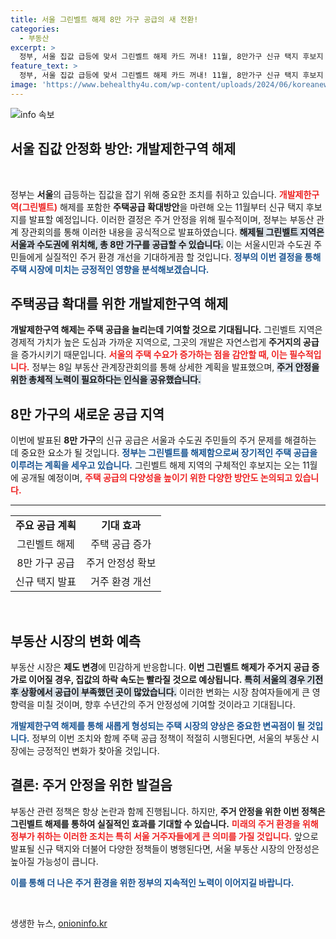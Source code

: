```yaml
---
title: 서울 그린벨트 해제 8만 가구 공급의 새 전환!
categories:
  - 부동산
excerpt: >
  정부, 서울 집값 급등에 맞서 그린벨트 해제 카드 꺼내! 11월, 8만가구 신규 택지 후보지 발표 예정. 주거 안정의 새 전환점이 다가온다!
feature_text: >
  정부, 서울 집값 급등에 맞서 그린벨트 해제 카드 꺼내! 11월, 8만가구 신규 택지 후보지 발표 예정. 주거 안정의 새 전환점이 다가온다!
image: 'https://www.behealthy4u.com/wp-content/uploads/2024/06/koreanews.jpg'
---
```


<p><img src="https://www.behealthy4u.com/wp-content/uploads/2024/06/koreanews.jpg" alt="info 속보" /></p>

<h2 data-ke-size="size26">서울 집값 안정화 방안: 개발제한구역 해제</h2>

<p data-ke-size="size16">&nbsp;</p>

<p>정부는 <strong>서울</strong>의 급등하는 집값을 잡기 위해 중요한 조치를 취하고 있습니다. <b><span style="color: #ee2323;">개발제한구역(그린벨트)</span></b> 해제를 포함한 <strong>주택공급 확대방안</strong>을 마련해 오는 11월부터 신규 택지 후보지를 발표할 예정입니다. 이러한 결정은 주거 안정을 위해 필수적이며, 정부는 부동산 관계 장관회의를 통해 이러한 내용을 공식적으로 발표하였습니다. <b><span style="background-color: #21538527;">해제될 그린벨트 지역은 서울과 수도권에 위치해, 총 8만 가구를 공급할 수 있습니다.</span></b> 이는 서울시민과 수도권 주민들에게 실질적인 주거 환경 개선을 기대하게끔 할 것입니다. <b><span style="color: #1a5490;">정부의 이번 결정을 통해 주택 시장에 미치는 긍정적인 영향을 분석해보겠습니다.</span></b></p>

<h2>주택공급 확대를 위한 개발제한구역 해제</h2>

<p><b>개발제한구역 해제는 주택 공급을 늘리는데 기여할 것으로 기대됩니다.</b> 그린벨트 지역은 경제적 가치가 높은 도심과 가까운 지역으로, 그곳의 개발은 자연스럽게 <strong>주거지의 공급</strong>을 증가시키기 때문입니다. <b><span style="color: #ee2323;">서울의 주택 수요가 증가하는 점을 감안할 때, 이는 필수적입니다.</span></b> 정부는 8일 부동산 관계장관회의를 통해 상세한 계획을 발표했으며, <b><span style="background-color: #21538527;">주거 안정을 위한 총체적 노력이 필요하다는 인식을 공유했습니다.</span></b></p>

<h2>8만 가구의 새로운 공급 지역</h2>

<p>이번에 발표된 <strong>8만 가구</strong>의 신규 공급은 서울과 수도권 주민들의 주거 문제를 해결하는 데 중요한 요소가 될 것입니다. <b><span style="color: #1a5490;">정부는 그린벨트를 해제함으로써 장기적인 주택 공급을 이루려는 계획을 세우고 있습니다.</span></b> 그린벨트 해제 지역의 구체적인 후보지는 오는 11월에 공개될 예정이며, <b><span style="color: #ee2323;">주택 공급의 다양성을 높이기 위한 다양한 방안도 논의되고 있습니다.</span></b></p>

<hr />

<table style="width:100%; border-collapse:collapse;">
<tr>
<td style="text-align: center; height: 17px;"><b>주요 공급 계획</b></td>
<td style="text-align: center; height: 17px;"><b>기대 효과</b></td>
</tr>
<tr>
<td style="text-align: center; height: 17px;">그린벨트 해제</td>
<td style="text-align: center; height: 17px;">주택 공급 증가</td>
</tr>
<tr>
<td style="text-align: center; height: 17px;">8만 가구 공급</td>
<td style="text-align: center; height: 17px;">주거 안정성 확보</td>
</tr>
<tr>
<td style="text-align: center; height: 17px;">신규 택지 발표</td>
<td style="text-align: center; height: 17px;">거주 환경 개선</td>
</tr>
</table>

<p data-ke-size="size16">&nbsp;</p>

<h2>부동산 시장의 변화 예측</h2>

<p>부동산 시장은 <strong>제도 변경</strong>에 민감하게 반응합니다. <b>이번 그린벨트 해제가 주거지 공급 증가로 이어질 경우, 집값의 하락 속도는 빨라질 것으로 예상됩니다.</b> <b><span style="background-color: #21538527;">특히 서울의 경우 기전후 상황에서 공급이 부족했던 곳이 많았습니다.</span></b> 이러한 변화는 시장 참여자들에게 큰 영향력을 미칠 것이며, 향후 수년간의 주거 안정성에 기여할 것이라고 기대됩니다. </p>

<p><b><span style="color: #1a5490;">개발제한구역 해제를 통해 새롭게 형성되는 주택 시장의 양상은 중요한 변곡점이 될 것입니다.</span></b> 정부의 이번 조치와 함께 주택 공급 정책이 적절히 시행된다면, 서울의 부동산 시장에는 긍정적인 변화가 찾아올 것입니다. </p>

<h2>결론: 주거 안정을 위한 발걸음</h2>

<p>부동산 관련 정책은 항상 논란과 함께 진행됩니다. 하지만, <b>주거 안정을 위한 이번 정책은 그린벨트 해제를 통하여 실질적인 효과를 기대할 수 있습니다.</b> <b><span style="color: #ee2323;">미래의 주거 환경을 위해 정부가 취하는 이러한 조치는 특히 서울 거주자들에게 큰 의미를 가질 것입니다.</span></b> 앞으로 발표될 신규 택지와 더불어 다양한 정책들이 병행된다면, 서울 부동산 시장의 안정성은 높아질 가능성이 큽니다.</p>

<p><b><span style="color: #1a5490;">이를 통해 더 나은 주거 환경을 위한 정부의 지속적인 노력이 이어지길 바랍니다.</span></b></p>

<p data-ke-size="size16">&nbsp;</p>
생생한 뉴스, <a href="https://onioninfo.kr" rel="dofollow">onioninfo.kr</a>


